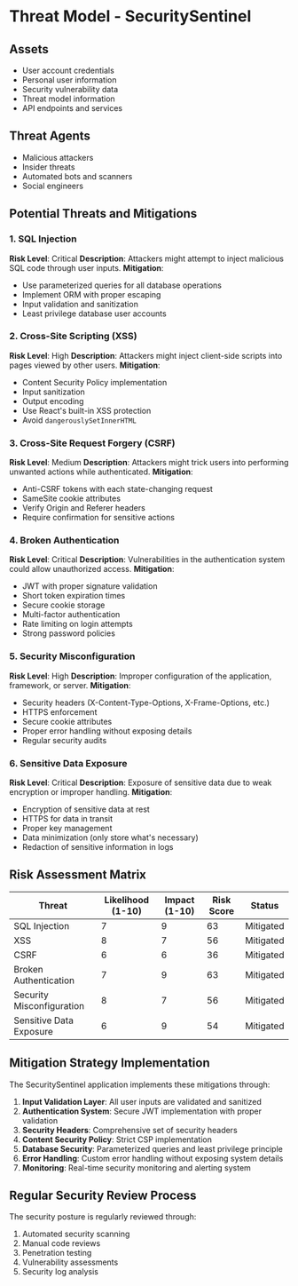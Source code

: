 
# Threat Model - SecuritySentinel

## Assets
- User account credentials
- Personal user information
- Security vulnerability data
- Threat model information
- API endpoints and services

## Threat Agents
- Malicious attackers
- Insider threats
- Automated bots and scanners
- Social engineers

## Potential Threats and Mitigations

### 1. SQL Injection
**Risk Level**: Critical
**Description**: Attackers might attempt to inject malicious SQL code through user inputs.
**Mitigation**:
- Use parameterized queries for all database operations
- Implement ORM with proper escaping
- Input validation and sanitization
- Least privilege database user accounts

### 2. Cross-Site Scripting (XSS)
**Risk Level**: High
**Description**: Attackers might inject client-side scripts into pages viewed by other users.
**Mitigation**:
- Content Security Policy implementation
- Input sanitization
- Output encoding
- Use React's built-in XSS protection
- Avoid `dangerouslySetInnerHTML`

### 3. Cross-Site Request Forgery (CSRF)
**Risk Level**: Medium
**Description**: Attackers might trick users into performing unwanted actions while authenticated.
**Mitigation**:
- Anti-CSRF tokens with each state-changing request
- SameSite cookie attributes
- Verify Origin and Referer headers
- Require confirmation for sensitive actions

### 4. Broken Authentication
**Risk Level**: Critical
**Description**: Vulnerabilities in the authentication system could allow unauthorized access.
**Mitigation**:
- JWT with proper signature validation
- Short token expiration times
- Secure cookie storage
- Multi-factor authentication
- Rate limiting on login attempts
- Strong password policies

### 5. Security Misconfiguration
**Risk Level**: High
**Description**: Improper configuration of the application, framework, or server.
**Mitigation**:
- Security headers (X-Content-Type-Options, X-Frame-Options, etc.)
- HTTPS enforcement
- Secure cookie attributes
- Proper error handling without exposing details
- Regular security audits

### 6. Sensitive Data Exposure
**Risk Level**: Critical
**Description**: Exposure of sensitive data due to weak encryption or improper handling.
**Mitigation**:
- Encryption of sensitive data at rest
- HTTPS for data in transit
- Proper key management
- Data minimization (only store what's necessary)
- Redaction of sensitive information in logs

## Risk Assessment Matrix

| Threat | Likelihood (1-10) | Impact (1-10) | Risk Score | Status |
|--------|-------------------|---------------|------------|--------|
| SQL Injection | 7 | 9 | 63 | Mitigated |
| XSS | 8 | 7 | 56 | Mitigated |
| CSRF | 6 | 6 | 36 | Mitigated |
| Broken Authentication | 7 | 9 | 63 | Mitigated |
| Security Misconfiguration | 8 | 7 | 56 | Mitigated |
| Sensitive Data Exposure | 6 | 9 | 54 | Mitigated |

## Mitigation Strategy Implementation

The SecuritySentinel application implements these mitigations through:

1. **Input Validation Layer**: All user inputs are validated and sanitized
2. **Authentication System**: Secure JWT implementation with proper validation
3. **Security Headers**: Comprehensive set of security headers
4. **Content Security Policy**: Strict CSP implementation
5. **Database Security**: Parameterized queries and least privilege principle
6. **Error Handling**: Custom error handling without exposing system details
7. **Monitoring**: Real-time security monitoring and alerting system

## Regular Security Review Process

The security posture is regularly reviewed through:
1. Automated security scanning
2. Manual code reviews
3. Penetration testing
4. Vulnerability assessments
5. Security log analysis

